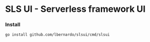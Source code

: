 # SLS UI - Serverless framework UI 

### Install

```
go install github.com/lbernardo/slsui/cmd/slsui
```